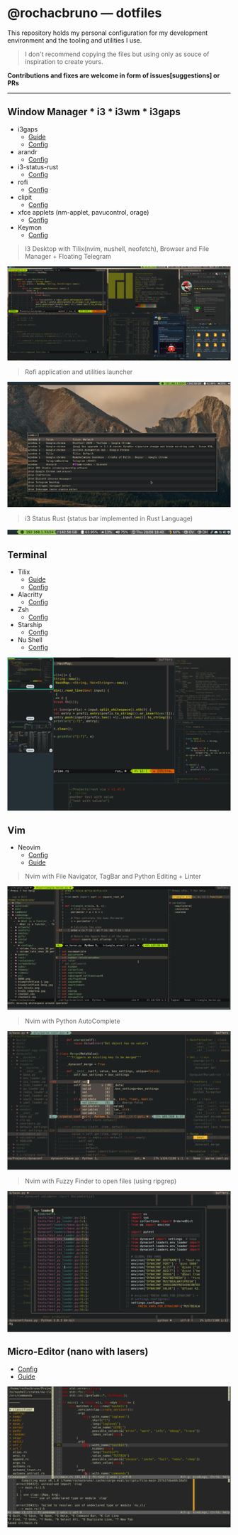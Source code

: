 # @rochacbruno — dotfiles

This repository holds my personal configuration for my development
environment and the tooling and utilities I use.

> I don't recommend copying the files but using only as souce of
inspiration to create yours.

**Contributions and fixes are welcome in form of issues[suggestions] or PRs**

---

## Window Manager * i3 * i3wm * i3gaps

* i3gaps
  * [Guide](./guides/i3.md)
  * [Config](./.i3/config)
* arandr
  * [Config](./.screenlayout/)
* i3-status-rust
  * [Config](./.i3/status.toml)
* rofi
  * [Config](./.config/rofi/config)
* clipit
  * [Config](./.config/clipit/clipitrc)
* xfce applets (nm-applet, pavucontrol, orage)
  * [Config](./xfce4)
* Keymon
  * [Config](./.config/key-mon/config)


> I3 Desktop with Tilix(nvim, nushell, neofetch), Browser and File Manager +  Floating Telegram

![i3 shot](./guides/i3_shot.png)

> Rofi application and utilities launcher

![Rofi shot](./guides/rofi_shot.png)

> i3 Status Rust (status bar implemented in Rust Language)

![Status shot](./guides/status_shot.png)

## Terminal

* Tilix
  * [Guide](./guides/tilix.md)
  * [Config](./.config/tilix/)
* Alacritty
  * [Config](./.config/alacritty/alacritty.yml)
* Zsh
  * [Config](./.zshrc)
* Starship
  * [Config](./starship.toml)
* Nu Shell
  * [Config](./nu/config.toml)

![tilix shot](./guides/tilix_shot.png)

## Vim

* Neovim
  * [Config](./.config/nvim/init.vim)
  * [Guide](./guides/vim.md)

> Nvim with File Navigator, TagBar and Python Editing + Linter

![vim shot](./guides/vim_shot.png)

> Nvim with Python AutoComplete

![vim shot](./guides/vim_shot2.png)

> Nvim with Fuzzy Finder to open files (using ripgrep)

![vim shot](./guides/vim_shot3.png)


## Micro-Editor (nano with lasers)

* [Config](./.config/micro/)
* [Guide](./guides/micro.md)

![micro shot](./guides/micro_shot.png)

